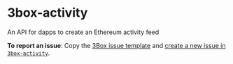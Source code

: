 # 3box-activity
An API for dapps to create an Ethereum activity feed

**To report an issue**: Copy the [3Box issue template](https://github.com/uport-project/3box/.github/ISSUE_TEMPLATE.md) and [create a new issue in `3box-activity`](https://github.com/uport-project/3box-js/issues/new).
